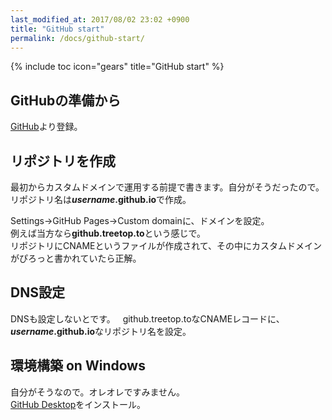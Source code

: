 ```yaml
---
last_modified_at: 2017/08/02 23:02 +0900
title: "GitHub start"
permalink: /docs/github-start/
---
```

{% include toc icon="gears" title="GitHub start" %}
## GitHubの準備から
[GitHub](https://github.com/)より登録。

## リポジトリを作成  
最初からカスタムドメインで運用する前提で書きます。自分がそうだったので。   
リポジトリ名は***username*.github.io**で作成。

Settings→GitHub Pages→Custom domainに、ドメインを設定。   
例えば当方なら**github.treetop.to**という感じで。   
リポジトリにCNAMEというファイルが作成されて、その中にカスタムドメインがぴろっと書かれていたら正解。

## DNS設定  
DNSも設定しないとです。   
github.treetop.toなCNAMEレコードに、***username*.github.io**なリポジトリ名を設定。

## 環境構築 on Windows 
自分がそうなので。オレオレですみません。   
[GitHub Desktop](https://desktop.github.com/)をインストール。
